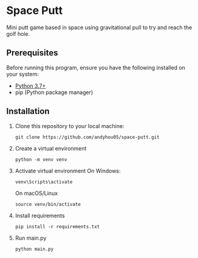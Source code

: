 # Space Putt

Mini putt game based in space using gravitational pull to try and reach the golf hole.

## Prerequisites

Before running this program, ensure you have the following installed on your system:

- [Python 3.7+](https://www.python.org/downloads/)
- pip (Python package manager)

## Installation

1. Clone this repository to your local machine:
   ```
   git clone https://github.com/andyhou05/space-putt.git
   ```
2. Create a virtual environment
   ```
   python -m venv venv
   ```
3. Activate virtual environment
   On Windows:
   ```
   venv\Scripts\activate
   ```
   On macOS/Linux
   ```
   source venv/bin/activate
   ```
4. Install requirements
   ```
   pip install -r requirements.txt
   ```
5. Run main.py
   ```
   python main.py
   ```

